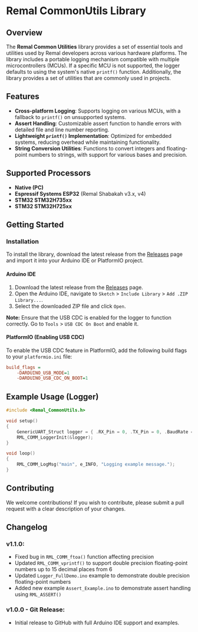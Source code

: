 # Remal CommonUtils Library

## Overview
The **Remal Common Utilities** library provides a set of essential tools and utilities used by Remal developers across various hardware platforms. The library includes a portable logging mechanism compatible with multiple microcontrollers (MCUs). If a specific MCU is not supported, the logger defaults to using the system's native `printf()` function. Additionally, the library provides a set of utilities that are commonly used in projects.

## Features
- **Cross-platform Logging**: Supports logging on various MCUs, with a fallback to `printf()` on unsupported systems.
- **Assert Handling**: Customizable assert function to handle errors with detailed file and line number reporting.
- **Lightweight `printf()` Implementation**: Optimized for embedded systems, reducing overhead while maintaining functionality.
- **String Conversion Utilities**: Functions to convert integers and floating-point numbers to strings, with support for various bases and precision.

## Supported Processors
- **Native (PC)**
- **Espressif Systems ESP32** (Remal Shabakah v3.x, v4)
- **STM32 STM32H735xx**
- **STM32 STM32H725xx**

## Getting Started

### Installation
To install the library, download the latest release from the [Releases](https://github.com/remalhq/Remal_CommonUtils/releases) page and import it into your Arduino IDE or PlatformIO project.

#### Arduino IDE
1. Download the latest release from the [Releases](https://github.com/remalhq/Remal_CommonUtils/releases) page.
2. Open the Arduino IDE, navigate to `Sketch` > `Include Library` > `Add .ZIP Library...`.
3. Select the downloaded ZIP file and click `Open`.

**Note:** Ensure that the USB CDC is enabled for the logger to function correctly. Go to `Tools` > `USB CDC On Boot` and enable it.

#### PlatformIO (Enabling USB CDC)
To enable the USB CDC feature in PlatformIO, add the following build flags to your `platformio.ini` file:
```ini
build_flags = 
    -DARDUINO_USB_MODE=1
    -DARDUINO_USB_CDC_ON_BOOT=1
```

## Example Usage (Logger)
```cpp
#include <Remal_CommonUtils.h>

void setup()
{
    GenericUART_Struct logger = { .RX_Pin = 0, .TX_Pin = 0, .BaudRate = 115200 };
    RML_COMM_LoggerInit(&logger);
}

void loop() 
{
    RML_COMM_LogMsg("main", e_INFO, "Logging example message.");
}
```

## Contributing
We welcome contributions! If you wish to contribute, please submit a pull request with a clear description of your changes.

## Changelog
### v1.1.0:
- Fixed bug in `RML_COMM_ftoa()` function affecting precision
- Updated `RML_COMM_vprintf()` to support double precision floating-point numbers up to 15 decimal places from 6
- Updated `Logger_FullDemo.ino` example to demonstrate double precision floating-point numbers
- Added new example `Assert_Example.ino` to demonstrate assert handling using `RML_ASSERT()`

### v1.0.0 - Git Release:
- Initial release to GitHub with full Arduino IDE support and examples.